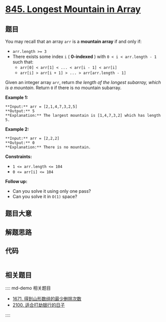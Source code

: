 # [845. Longest Mountain in Array](https://leetcode.com/problems/longest-mountain-in-array)

## 题目

You may recall that an array `arr` is a **mountain array** if and only if:

  * `arr.length >= 3`
  * There exists some index `i` ( **0-indexed** ) with `0 < i < arr.length - 1` such that: 
    * `arr[0] < arr[1] < ... < arr[i - 1] < arr[i]`
    * `arr[i] > arr[i + 1] > ... > arr[arr.length - 1]`

Given an integer array `arr`, return _the length of the longest subarray,
which is a mountain_. Return `0` if there is no mountain subarray.



**Example 1:**

    
    
    **Input:** arr = [2,1,4,7,3,2,5]
    **Output:** 5
    **Explanation:** The largest mountain is [1,4,7,3,2] which has length 5.
    

**Example 2:**

    
    
    **Input:** arr = [2,2,2]
    **Output:** 0
    **Explanation:** There is no mountain.
    



**Constraints:**

  * `1 <= arr.length <= 104`
  * `0 <= arr[i] <= 104`



**Follow up:**

  * Can you solve it using only one pass?
  * Can you solve it in `O(1)` space?


## 题目大意

## 解题思路

## 代码

```javascript

```

## 相关题目

:::: md-demo 相关题目
- [1671. 得到山形数组的最少删除次数](https://leetcode.com/problems/minimum-number-of-removals-to-make-mountain-array)
- [2100. 适合打劫银行的日子](https://leetcode.com/problems/find-good-days-to-rob-the-bank)

::::
